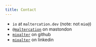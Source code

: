 ```yaml
---
title: Contact
---
```


* `io` at `maltercation.dev` (note: not `mio@`)
* [`@maltercation`](https://types.pl/@maltercation) on mastondon
* [`mioalter`](https://github.com/mioalter) on github
* [`mioalter`](https://www.linkedin.com/in/mioalter) on linkedin
